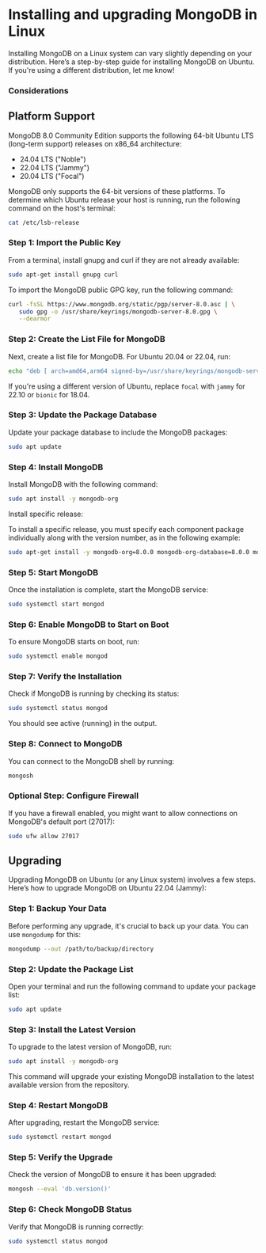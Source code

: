 # Installing and upgrading MongoDB in Linux

Installing MongoDB on a Linux system can vary slightly depending on your distribution. Here’s a step-by-step guide for installing MongoDB on Ubuntu. If you're using a different distribution, let me know!

### Considerations

## Platform Support

MongoDB 8.0 Community Edition supports the following 64-bit Ubuntu LTS (long-term support) releases on x86_64 architecture:

- 24.04 LTS ("Noble")
- 22.04 LTS ("Jammy")
- 20.04 LTS ("Focal")

MongoDB only supports the 64-bit versions of these platforms. To determine which Ubuntu release your host is running, run the following command on the host's terminal:

```bash
cat /etc/lsb-release
```

### Step 1: Import the Public Key
From a terminal, install gnupg and curl if they are not already available:

```bash
sudo apt-get install gnupg curl
```

To import the MongoDB public GPG key, run the following command:

```bash
curl -fsSL https://www.mongodb.org/static/pgp/server-8.0.asc | \
   sudo gpg -o /usr/share/keyrings/mongodb-server-8.0.gpg \
   --dearmor
```

### Step 2: Create the List File for MongoDB
Next, create a list file for MongoDB. For Ubuntu 20.04 or 22.04, run:

```bash
echo "deb [ arch=amd64,arm64 signed-by=/usr/share/keyrings/mongodb-server-8.0.gpg ] https://repo.mongodb.org/apt/ubuntu jammy/mongodb-org/8.0 multiverse" | sudo tee /etc/apt/sources.list.d/mongodb-org-8.0.list
```

If you're using a different version of Ubuntu, replace `focal` with `jammy` for 22.10 or `bionic` for 18.04.

### Step 3: Update the Package Database
Update your package database to include the MongoDB packages:

```bash
sudo apt update
```

### Step 4: Install MongoDB
Install MongoDB with the following command:

```bash
sudo apt install -y mongodb-org
```

Install specific release:

To install a specific release, you must specify each component package individually along with the version number, as in the following example:

```bash
sudo apt-get install -y mongodb-org=8.0.0 mongodb-org-database=8.0.0 mongodb-org-server=8.0.0 mongodb-mongosh=8.0.0 mongodb-org-mongos=8.0.0 mongodb-org-tools=8.0.0
```

### Step 5: Start MongoDB
Once the installation is complete, start the MongoDB service:

```bash
sudo systemctl start mongod
```

### Step 6: Enable MongoDB to Start on Boot
To ensure MongoDB starts on boot, run:

```bash
sudo systemctl enable mongod
```

### Step 7: Verify the Installation
Check if MongoDB is running by checking its status:

```bash
sudo systemctl status mongod
```

You should see active (running) in the output.

### Step 8: Connect to MongoDB
You can connect to the MongoDB shell by running:

```bash
mongosh
```

### Optional Step: Configure Firewall
If you have a firewall enabled, you might want to allow connections on MongoDB's default port (27017):

```bash
sudo ufw allow 27017
```

## Upgrading

Upgrading MongoDB on Ubuntu (or any Linux system) involves a few steps. Here’s how to upgrade MongoDB on Ubuntu 22.04 (Jammy):

### Step 1: Backup Your Data
Before performing any upgrade, it's crucial to back up your data. You can use `mongodump` for this:

```bash
mongodump --out /path/to/backup/directory
```

### Step 2: Update the Package List
Open your terminal and run the following command to update your package list:

```bash
sudo apt update
```

### Step 3: Install the Latest Version
To upgrade to the latest version of MongoDB, run:

```bash
sudo apt install -y mongodb-org
```

This command will upgrade your existing MongoDB installation to the latest available version from the repository.

### Step 4: Restart MongoDB
After upgrading, restart the MongoDB service:

```bash
sudo systemctl restart mongod
```

### Step 5: Verify the Upgrade
Check the version of MongoDB to ensure it has been upgraded:

```bash
mongosh --eval 'db.version()'
```

### Step 6: Check MongoDB Status
Verify that MongoDB is running correctly:

```bash
sudo systemctl status mongod
```
